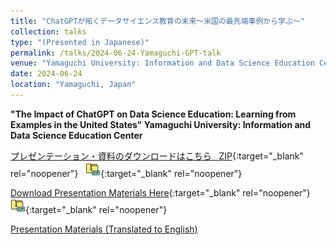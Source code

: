 ```yaml
---
title: "ChatGPTが拓くデータサイエンス教育の未来～米国の最先端事例から学ぶ～"
collection: talks
type: "(Presented in Japanese)"
permalink: /talks/2024-06-24-Yamaguchi-GPT-talk
venue: "Yamaguchi University: Information and Data Science Education Center"
date: 2024-06-24
location: "Yamaguchi, Japan"
---
```


<style>
  hr {
    height: 2px;
    background-color: #E5E4E2;
    border: none;
  }

  .no-italics {
      font-style: normal;   
  }
</style>

<b>
"The Impact of ChatGPT on Data Science Education: Learning from Examples in the United States"
</b>

<b>
Yamaguchi University: Information and Data Science Education Center
</b>

[プレゼンテーション・資料のダウンロードはこちら &nbsp; ZIP](https://www.dropbox.com/s/s7owi4cs1ss244o/2024_06_24_Download_Materials.zip?dl=1){:target="_blank" rel="noopener"} &nbsp; [![alt text](/files/zip_24.png)](https://www.dropbox.com/s/s7owi4cs1ss244o/2024_06_24_Download_Materials.zip?dl=1){:target="_blank" rel="noopener"}  

[Download Presentation Materials Here](https://www.dropbox.com/s/s7owi4cs1ss244o/2024_06_24_Download_Materials.zip?dl=1){:target="_blank" rel="noopener"} &nbsp; [![alt text](/files/zip_24.png)](){:target="_blank" rel="noopener"}  

[Presentation Materials (Translated to English)](https://jimmydoi.github.io/talks/2024-02-16-ChatGPT-ENG-talk)
